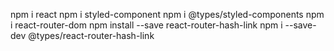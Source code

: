 npm i react
npm i styled-component
npm i @types/styled-components
npm i react-router-dom
npm install --save react-router-hash-link
npm i --save-dev @types/react-router-hash-link